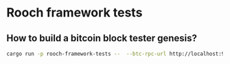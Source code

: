 # Rooch framework tests


## How to build a bitcoin block tester genesis?

```bash
cargo run -p rooch-framework-tests --  --btc-rpc-url http://localhost:9332 --btc-rpc-username your_username --btc-rpc-password your_pwd --block-hash 000000000003ba27aa200b1cecaad478d2b00432346c3f1f3986da1afd33e506
```